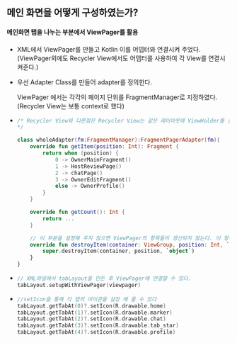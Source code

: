 ## 메인 화면을 어떻게 구성하였는가?

#### 메인화면 탭을 나누는 부분에서 ViewPager를 활용

- XML에서 ViewPager를 만들고 Kotlin 이를 어뎁터와 연결시켜 주었다.(ViewPager외에도 Recycler View에서도 어뎁터를 사용하여 각 View를 연결시켜준다.)

- 우선 Adapter Class를 만들어 adapter를 정의한다. 

  ViewPager 에서는 각각의 페이지 단위를 FragmentManager로 지정하였다.(Recycler View는 보통 context로 했다)

- ```kotlin
  /* Recycler View와 다른점은 Recycler View는 같은 레이아웃에 ViewHolder를 설정하는 부분에서 사용할 ArrayList 목록이 필요했지만 ViewPager에서는 해당 탭마다 바로 액티비티를 실행시켜주는 형식이라서 ArrayList가 따로 필요없었다.
  */
  
  class wholeAdapter(fm:FragmentManager):FragmentPagerAdapter(fm){
      override fun getItem(position: Int): Fragment {
          return when (position) {
              0 -> OwnerMainFragment()
              1 -> HostReviewPage()
              2 -> chatPage()
              3 -> OwnerEditFragment()
              else -> OwnerProfile()
          }
      }
  
      override fun getCount(): Int {
          return ...
      }
  
      // 이 부분을 설정해 주지 않으면 ViewPager의 항목들이 갱신되지 않는다. 이 항목을 설정하면 Recycler View와 비슷하게 불필요한 View를 삭제해준다.
      override fun destroyItem(container: ViewGroup, position: Int, `object`: Any) {
          super.destroyItem(container, position, `object`)
      }
  }
  ```



- ```kotlin
  // XML파일에서 tabLayout을 만든 후 ViewPager에 연결할 수 있다.
  tabLayout.setupWithViewPager(viewpager)
  ```



- ```kotlin
  //setIcon을 통해 각 탭의 아이콘을 설정 해 줄 수 있다
  tabLayout.getTabAt(0)?.setIcon(R.drawable.home)
  tabLayout.getTabAt(1)?.setIcon(R.drawable.marker)
  tabLayout.getTabAt(2)?.setIcon(R.drawable.chat)
  tabLayout.getTabAt(3)?.setIcon(R.drawable.tab_star)
  tabLayout.getTabAt(4)?.setIcon(R.drawable.profile)
  ```

  